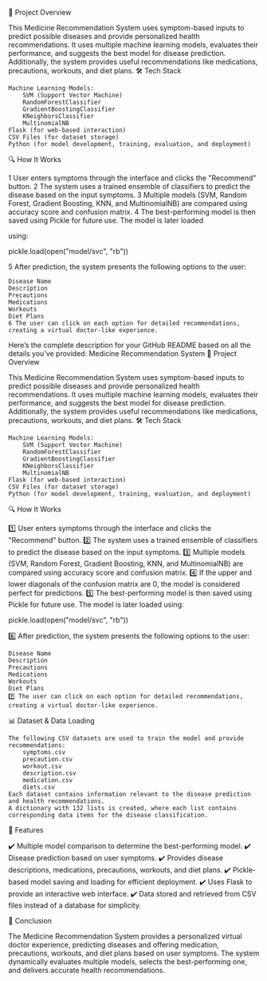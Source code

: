 📌 Project Overview

This Medicine Recommendation System uses symptom-based inputs to predict possible diseases and provide personalized health recommendations. It uses multiple machine learning models, 
evaluates their performance, and suggests the best model for disease prediction. Additionally, the system provides useful recommendations like medications, precautions, workouts, and diet plans.
🛠 Tech Stack

    Machine Learning Models:
        SVM (Support Vector Machine)
        RandomForestClassifier
        GradientBoostingClassifier
        KNeighborsClassifier
        MultinomialNB
    Flask (for web-based interaction)
    CSV Files (for dataset storage)
    Python (for model development, training, evaluation, and deployment)

🔍 How It Works

1 User enters symptoms through the interface and clicks the "Recommend" button.
2 The system uses a trained ensemble of classifiers to predict the disease based on the input symptoms.
3  Multiple models (SVM, Random Forest, Gradient Boosting, KNN, and MultinomialNB) are compared using accuracy score and confusion matrix.
4 The best-performing model is then saved using Pickle for future use. The model is later loaded 

using:

pickle.load(open("model/svc", "rb"))

5 After prediction, the system presents the following options to the user:

    Disease Name
    Description
    Precautions
    Medications
    Workouts
    Diet Plans
    6 The user can click on each option for detailed recommendations, creating a virtual doctor-like experience.

  Here’s the complete description for your GitHub README based on all the details you’ve provided:
Medicine Recommendation System
📌 Project Overview

This Medicine Recommendation System uses symptom-based inputs to predict possible diseases and provide personalized health recommendations. It uses multiple machine learning models, evaluates their performance, and suggests the best model for disease prediction. Additionally, the system provides useful recommendations like medications, precautions, workouts, and diet plans.
🛠 Tech Stack

    Machine Learning Models:
        SVM (Support Vector Machine)
        RandomForestClassifier
        GradientBoostingClassifier
        KNeighborsClassifier
        MultinomialNB
    Flask (for web-based interaction)
    CSV Files (for dataset storage)
    Python (for model development, training, evaluation, and deployment)

🔍 How It Works

1️⃣ User enters symptoms through the interface and clicks the "Recommend" button.
2️⃣ The system uses a trained ensemble of classifiers to predict the disease based on the input symptoms.
3️⃣ Multiple models (SVM, Random Forest, Gradient Boosting, KNN, and MultinomialNB) are compared using accuracy score and confusion matrix.
4️⃣ If the upper and lower diagonals of the confusion matrix are 0, the model is considered perfect for predictions.
5️⃣ The best-performing model is then saved using Pickle for future use. The model is later loaded using:

pickle.load(open("model/svc", "rb"))

6️⃣ After prediction, the system presents the following options to the user:

    Disease Name
    Description
    Precautions
    Medications
    Workouts
    Diet Plans
    7️⃣ The user can click on each option for detailed recommendations, creating a virtual doctor-like experience.

📊 Dataset & Data Loading

    The following CSV datasets are used to train the model and provide recommendations:
        symptoms.csv
        precaution.csv
        workout.csv
        description.csv
        medication.csv
        diets.csv
    Each dataset contains information relevant to the disease prediction and health recommendations.
    A dictionary with 132 lists is created, where each list contains corresponding data items for the disease classification.

🚀 Features

✔️ Multiple model comparison to determine the best-performing model.
✔️ Disease prediction based on user symptoms.
✔️ Provides disease descriptions, medications, precautions, workouts, and diet plans.
✔️ Pickle-based model saving and loading for efficient deployment.
✔️ Uses Flask to provide an interactive web interface.
✔️ Data stored and retrieved from CSV files instead of a database for simplicity.

🎯 Conclusion

The Medicine Recommendation System provides a personalized virtual doctor experience, predicting diseases and offering medication, 
precautions, workouts, and diet plans based on user symptoms. The system dynamically evaluates multiple models, 
selects the best-performing one, and delivers accurate health recommendations.


